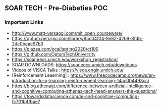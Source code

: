 ## SOAR TECH - Pre-Diabeties POC 




























### Important Links
* http://www.matt-versaggi.com/mit_open_courseware/
* https://optum.percipio.com/library/95c04f04-8e82-4269-8fdb-2dc0beac97b3
* https://piazza.com/ocai/spring2020/ct100  
* https://github.com/OptumTechUniversity
* https://soar.eecs.umich.edu/workshop_registration/ 
* SOAR DOWNLOADS: https://soar.eecs.umich.edu/downloads
* Videos of VISCA Talks : https://visca.engin.umich.edu/
* [Reinforcement Leaerning] : https://www.freecodecamp.org/news/an-introduction-to-q-learning-reinforcement-learning-14ac0b4493cc/
* https://blog.athenagt.com/difference-between-artificial-intelligence-and-cognitive-computing-athenas-tech-head-answers-the-questions/
* https://towardsdatascience.com/ai-and-cognitive-computing-fc701b4fbae7
